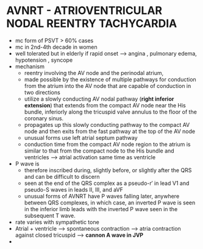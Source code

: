 # AVNRT - ATRIOVENTRICULAR NODAL REENTRY TACHYCARDIA
- mc form of PSVT > 60% cases 
- mc in 2nd-4th decade in women 
- well tolerated but in elderly if rapid onset --> angina , pulmonary edema, hypotension , syncope 
- mechanism 
	- reentry involving the AV node and the perinodal atrium, 
	- made possible by the existence of multiple pathways for conduction from the atrium into the AV node that are capable of conduction in two directions
	- utilize a slowly conducting AV nodal pathway (**right inferior extension**) that extends from the compact AV node near the His bundle, inferiorly along the tricuspid valve annulus to the floor of the coronary sinus.
	- propagates up this slowly conducting pathway to the compact AV node and then exits from the fast pathway at the top of the AV node 
	- unusual forms use left atrial septum pathway 
	- conduction time from the compact AV node region to the atrium is similar to that from the compact node to the His bundle and ventricles --> atrial activation same time as ventricle 
- P wave is 
	- therefore inscribed during, slightly before, or slightly after the QRS and can be difficult to discern
	- seen at the end of the QRS complex as a pseudo-r′ in lead V1 and pseudo-S waves in leads II, III, and aVF
	- unusual forms of AVNRT have P waves falling later, anywhere between QRS complexes, in which case, an inverted P wave is seen in the inferior limb leads with the inverted P wave seen in the subsequent T wave.
- rate varies with sympathetic tone 
- Atrial + ventricle --> spontaneous contraction --> atria contraction against closed tricuspid --> **cannon A wave in JVP** 
- 
